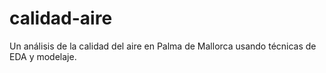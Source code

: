 # calidad-aire
Un análisis de la calidad del aire en Palma de Mallorca usando técnicas de EDA y modelaje. 
